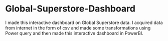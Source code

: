 # Global-Superstore-Dashboard
I made this interactive dashboard on Global Superstore data.
I acquired data from internet in the form of csv and made some transformations using Power query and then made this interactive dashboard in PowerBI.
